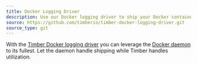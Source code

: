 ```yaml
---
title: Docker Logging Driver
description: Use our Docker logging driver to ship your Docker container logs to your Timber account.
source: https://github.com/timberio/timber-docker-logging-driver.git
source_type: git
---
```


With the [Timber Docker logging driver](https://github.com/timberio/timber-docker-logging-driver) you can leverage the [Docker daemon](https://docs.docker.com/config/containers/logging/configure/) to its fullest. Let the daemon handle shipping while Timber handles utilization.
